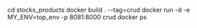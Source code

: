 cd stocks_products
docker build . --tag=crud
docker run -d -e MY_ENV=top_env -p 8081:8000 crud
docker ps